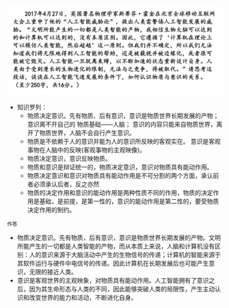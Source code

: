 
![](img/马原作业1.png)

+ 知识罗列：
    * 物质决定意识。先有物质、后有意识，意识是物质世界长期发展的产物；
        意识离不开自己的 物质基础——人脑；
        意识的内容只能来自物质世界，离开了物质世界，人脑不会自行产生意识。
    * 物质是不依赖于人的意识并能为人的意识所反映的客观实在。
        意识是客观事物在人脑中的反映(客观事物的主观映像)。  
    * 物质决定意识，意识反映物质。
    * 物质和意识是辩证统一的，物质决定意识，意识对物质具有能动作用。
    * 物质决定意识和意识对物质具有能动作用是不可分割的两个方面，承认前者必须承认后者，反之亦然
    * 物质的决定作用和意识的能动作用是两种性质不同的作用，物质的决定作用是基础，是前提，是第一性的，意识的能动作用是第二性的，要受物质决定作用的制约。



`作答`

+ 物质决定意识。先有物质，后有意识，意识是物质世界长期发展的产物。文明所能产生的一切都是人类智能的产物，而从本质上来说，人脑和计算机没有区别：人的意识来源于大脑活动中产生的生物信号的传递；计算机的智能来源于其软件运行与硬件中电信号的传递。因此计算机在长期发展后也可能产生意识，无限的接近人类。
+ 意识是客观世界的主观映象，对物质具有能动作用。人工智能拥有了意识之后，因为其生命形态与人类的不同，因此能够突破人类的局限性，产生主动认识和改变世界的能力和活动，不断进化自身。



